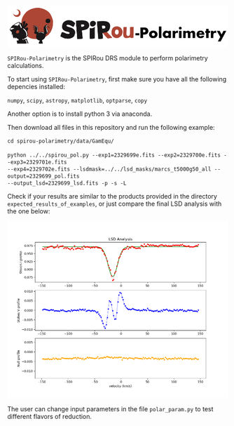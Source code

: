 ![Alt text](Figures/SPIRou-polarimetry.png?raw=true "Title")

`SPIRou-Polarimetry` is the SPIRou DRS module to perform polarimetry calculations.

To start using `SPIRou-Polarimetry`, first make sure you have all the following depencies installed:

`numpy`, `scipy`, `astropy`, `matplotlib`, `optparse`, `copy`

Another option is to install python 3 via anaconda.

Then download all files in this repository and run the following example:

```
cd spirou-polarimetry/data/GamEqu/

python ../../spirou_pol.py --exp1=2329699e.fits --exp2=2329700e.fits --exp3=2329701e.fits 
--exp4=2329702e.fits --lsdmask=../../lsd_masks/marcs_t5000g50_all --output=2329699_pol.fits 
--output_lsd=2329699_lsd.fits -p -s -L
```

Check if your results are similar to the products provided in the directory `expected_results_of_examples`, or just compare the final LSD analysis with the one below:

![Alt text](Figures/GamEqu_spirou-lsd.png?raw=true "Title")

The user can change input parameters in the file `polar_param.py` to test different flavors of reduction.


